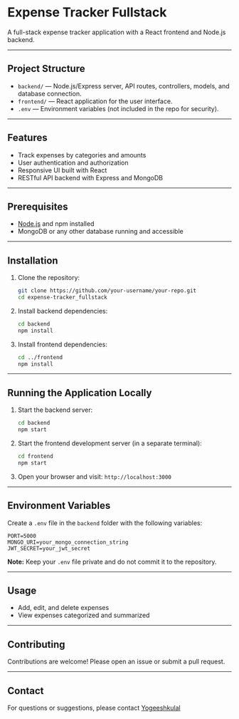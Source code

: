 # Expense Tracker Fullstack

A full-stack expense tracker application with a React frontend and Node.js backend.

---

## Project Structure

- `backend/` — Node.js/Express server, API routes, controllers, models, and database connection.
- `frontend/` — React application for the user interface.
- `.env` — Environment variables (not included in the repo for security).

---

## Features

- Track expenses by categories and amounts
- User authentication and authorization
- Responsive UI built with React
- RESTful API backend with Express and MongoDB

---

## Prerequisites

- [Node.js](https://nodejs.org/en/download/) and npm installed
- MongoDB or any other database running and accessible

---

## Installation

1. Clone the repository:

   ```bash
   git clone https://github.com/your-username/your-repo.git
   cd expense-tracker_fullstack
   ```

2. Install backend dependencies:

   ```bash
   cd backend
   npm install
   ```

3. Install frontend dependencies:

   ```bash
   cd ../frontend
   npm install
   ```

---

## Running the Application Locally

1. Start the backend server:

   ```bash
   cd backend
   npm start
   ```

2. Start the frontend development server (in a separate terminal):

   ```bash
   cd frontend
   npm start
   ```

3. Open your browser and visit: `http://localhost:3000`

---

## Environment Variables

Create a `.env` file in the `backend` folder with the following variables:

```
PORT=5000
MONGO_URI=your_mongo_connection_string
JWT_SECRET=your_jwt_secret
```

**Note:** Keep your `.env` file private and do not commit it to the repository.

---

## Usage

- Add, edit, and delete expenses
- View expenses categorized and summarized

---

## Contributing

Contributions are welcome! Please open an issue or submit a pull request.

---

## Contact

For questions or suggestions, please contact [Yogeeshkulal](mailto:yogeeshkulal1234@.com)